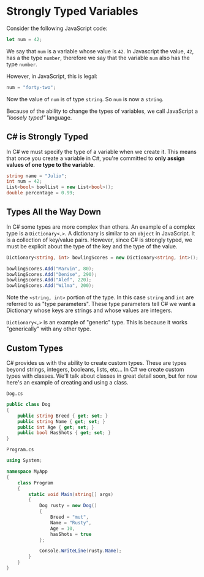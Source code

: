 # Strongly Typed Variables

Consider the following JavaScript code:

```js
let num = 42;
```

We say that `num` is a variable whose value is `42`. In Javascript the value, `42`, has a the type `number`, therefore we say that the variable `num` also has the type `number`.

However, in JavaScript, this is legal:

```js
num = "forty-two";
```

Now the value of `num` is of type `string`. So `num` is now a `string`.

Because of the ability to change the types of variables, we call JavaScript a _"loosely typed"_ language.

## C# is Strongly Typed

In C# we must specify the type of a variable when we create it. This means that once you create a variable in C#, you're committed to **only assign values of one type to the variable**.

```cs
string name = "Julio";
int num = 42;
List<bool> boolList = new List<bool>();
double percentage = 0.99;
```

## Types All the Way Down

In C# some types are more complex than others. An example of a complex type is a `Dictionary<,>`. A dictionary is similar to an `object` in JavaScript. It is a collection of key/value pairs. However, since C# is strongly typed, we must be explicit about the type of the key and the type of the value.

```cs
Dictionary<string, int> bowlingScores = new Dictionary<string, int>();

bowlingScores.Add("Marvin", 80);
bowlingScores.Add("Denise", 290);
bowlingScores.Add("Alef", 220);
bowlingScores.Add("Wilma", 200);
```

Note the `<string, int>` portion of the type. In this case `string` and `int` are referred to as "type parameters". These type parameters tell C# we want a Dictionary whose keys are strings and whose values are integers.

`Dictionary<,>` is an example of "generic" type. This is because it works "generically" with any other type.

## Custom Types

C# provides us with the ability to create custom types. These are types beyond strings, integers, booleans, lists, etc... In C# we create custom types with classes. We'll talk about classes in great detail soon, but for now here's an example of creating and using a class.

`Dog.cs`

```cs
public class Dog
{
    public string Breed { get; set; }
    public string Name { get; set; }
    public int Age { get; set; }
    public bool HasShots { get; set; }
}
```

`Program.cs`

```cs
using System;

namespace MyApp
{
    class Program
    {
        static void Main(string[] args)
        {
            Dog rusty = new Dog()
            {
                Breed = "mut",
                Name = "Rusty",
                Age = 10,
                hasShots = true
            };

            Console.WriteLine(rusty.Name);
        }
    }
}
```
